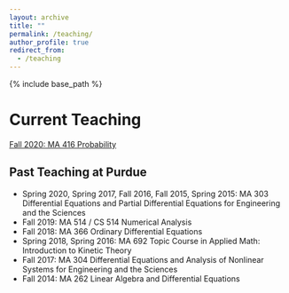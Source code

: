 ```yaml
---
layout: archive
title: ""
permalink: /teaching/
author_profile: true
redirect_from:
  - /teaching
---
```


{% include base_path %}

Current Teaching
======
[Fall 2020: MA 416 Probability](https://jingweihu-math.github.io/webpage/teaching/2020-Fall-teaching)


## Past Teaching at Purdue
* Spring 2020, Spring 2017, Fall 2016, Fall 2015, Spring 2015: MA 303 Differential Equations and Partial Differential Equations for Engineering and the Sciences
* Fall 2019: MA 514 / CS 514 Numerical Analysis
* Fall 2018: MA 366 Ordinary Differential Equations
* Spring 2018, Spring 2016: MA 692 Topic Course in Applied Math: Introduction to Kinetic Theory
* Fall 2017: MA 304 Differential Equations and Analysis of Nonlinear Systems for Engineering and the Sciences
* Fall 2014: MA 262 Linear Algebra and Differential Equations
